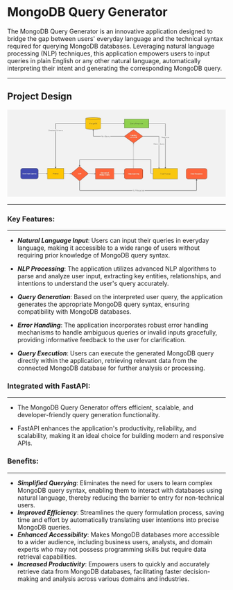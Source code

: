 # MongoDB Query Generator

The MongoDB Query Generator is an innovative application designed to bridge the gap between users' everyday language and the technical syntax required for querying MongoDB databases. Leveraging natural language processing (NLP) techniques, this application empowers users to input queries in plain English or any other natural language, automatically interpreting their intent and generating the corresponding MongoDB query.

*** 

## Project Design 
![Project Design](/assets/images/mongo-query-generator-flow.jpg)

***
### Key Features:
***


- ***Natural Language Input***: Users can input their queries in everyday language, making it accessible to a wide range of users without requiring prior knowledge of MongoDB query syntax.

- ***NLP Processing***: The application utilizes advanced NLP algorithms to parse and analyze user input, extracting key entities, relationships, and intentions to understand the user's query accurately.

- ***Query Generation***: Based on the interpreted user query, the application generates the appropriate MongoDB query syntax, ensuring compatibility with MongoDB databases.

<!-- Customizable Query Output: Users have the option to customize the generated MongoDB query further, refining parameters such as filtering criteria, sorting options, and aggregation functions. -->

- ***Error Handling***: The application incorporates robust error handling mechanisms to handle ambiguous queries or invalid inputs gracefully, providing informative feedback to the user for clarification.

<!-- Interactive Interface: A user-friendly interface facilitates seamless interaction, guiding users through the query generation process and displaying the generated MongoDB query in real-time. -->

- ***Query Execution***: Users can execute the generated MongoDB query directly within the application, retrieving relevant data from the connected MongoDB database for further analysis or processing.

<!-- - ***Integration Capabilities***: The application can be integrated with existing MongoDB databases and deployed in various environments, including web-based interfaces, desktop applications, or as a RESTful API for programmatic access(). -->


### Integrated with FastAPI:
***

- The MongoDB Query Generator offers efficient, scalable, and developer-friendly query generation functionality.

- FastAPI enhances the application's productivity, reliability, and scalability, making it an ideal choice for building modern and responsive APIs.


### Benefits:
***

- ***Simplified Querying***: Eliminates the need for users to learn complex MongoDB query syntax, enabling them to interact with databases using natural language, thereby reducing the barrier to entry for non-technical users.
- ***Improved Efficiency***: Streamlines the query formulation process, saving time and effort by automatically translating user intentions into precise MongoDB queries.
- ***Enhanced Accessibility***: Makes MongoDB databases more accessible to a wider audience, including business users, analysts, and domain experts who may not possess programming skills but require data retrieval capabilities.
- ***Increased Productivity***: Empowers users to quickly and accurately retrieve data from MongoDB databases, facilitating faster decision-making and analysis across various domains and industries.